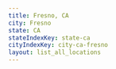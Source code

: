 ```yaml
---
title: Fresno, CA
city: Fresno
state: CA
stateIndexKey: state-ca
cityIndexKey: city-ca-fresno
layout: list_all_locations
---
```

